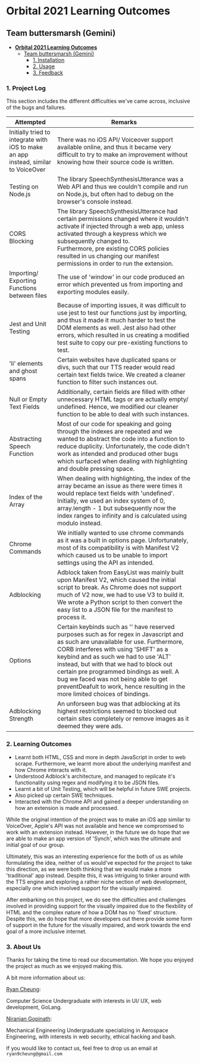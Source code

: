 # **Orbital 2021 Learning Outcomes**

## Team buttersmarsh (Gemini)

- [**Orbital 2021 Learning Outcomes** ](#orbital-2021-learning-outcomes)
  - [Team buttersmarsh (Gemini)](#team-buttersmarsh-gemini)
    - [1. Installation](#1-project-log)
    - [2. Usage](#2-learning-outcomes)
    - [3. Feedback](#3-about-us)

### 1. Project Log

This section includes the different difficulties we've came across, inclusive of the bugs and failures.

| Attempted                                                    | Remarks                                                      |
| ------------------------------------------------------------ | ------------------------------------------------------------ |
| Initially tried to integrate with iOS to make an app instead, similar to VoiceOver | There was no iOS API/ Voiceover support available online, and thus it became very difficult to try to make an improvement without knowing how their source code is written. |
| Testing on Node.js                                           | The library SpeechSynthesisUtterance was a Web API and thus we couldn't compile and run on Node.js, but often had to debug on the browser's console instead. |
| CORS Blocking                                                | The library SpeechSynthesisUtterance had certain permissions changed where it wouldn't activate if injected through a web app, unless activated through a keypress which we subsequently changed to.<br />Furthermore, pre existing CORS policies resulted in us changing our manifest permissions in order to run the extension. |
| Importing/ Exporting Functions between files                 | The use of 'window' in our code produced an error which prevented us from importing and exporting modules easily. |
| Jest and Unit Testing                                        | Because of importing issues, it was difficult to use jest to test our functions just by importing, and thus it made it much harder to test the DOM elements as well. Jest also had other errors, which resulted in us creating a modified test suite to copy our pre-existing functions to test. |
| 'li' elements and ghost spans                                | Certain websites have duplicated spans or divs, such that our TTS reader would read certain text fields twice. We created a cleaner function to filter such instances out. |
| Null or Empty Text Fields                                    | Additionally, certain fields are filled with other unnecessary HTML tags or are actually empty/ undefined. Hence, we modified our cleaner function to be able to deal with such instances. |
| Abstracting Speech Function                                  | Most of our code for speaking and going through the indexes are repeated and we wanted to abstract the code into a function to reduce duplicity. Unfortunately, the code didn't work as intended and produced other bugs which surfaced when dealing with highlighting and double pressing space. |
| Index of the Array                                           | When dealing with highlighting, the index of the array became an issue as there were times it would replace text fields with 'undefined'. Initially, we used an index system of 0, array.length - 1 but subsequently now the index ranges to infinity and is calculated using modulo instead. |
| Chrome Commands                                              | We initially wanted to use chrome commands as it was a built in options page. Unfortunately, most of its compatibility is with Manifest V2 which caused us to be unable to import settings using the API as intended. |
| Adblocking                                                   | Adblock taken from EasyList was mainly built upon Manifest V2, which caused the initial script to break. As Chrome does not support much of V2 now, we had to use V3 to build it. We wrote a Python script to then convert the easy list to a JSON file for the manifest to process it. |
| Options                                                      | Certain keybinds such as '\' have reserved purposes such as for regex in Javascript and as such are unavailable for use. Furthermore, CORB interferes with using 'SHIFT' as a keybind and as such we had to use 'ALT' instead, but with that we had to block out certain pre programmed bindings as well. A bug we faced was not being able to get preventDeafult to work, hence resulting in the more limited choices of bindings. |
| Adblocking Strength                                          | An unforseen bug was that adblocking at its highest restrictions seemed to blocked out certain sites completely or remove images as it deemed they were ads.  |                                                                                                                                                                                                    |

### 2. Learning Outcomes

- Learnt both HTML, CSS and more in depth JavaScript in order to web scrape. Furthermore, we learnt more about the underlying manifest and how Chrome interacts with it.
- Understood Adblock's architecture, and managed to replicate it's functionality using regex and modifying it to be JSON files.
- Learnt a bit of Unit Testing, which will be helpful in future SWE projects.
- Also picked up certain SWE techniques.
- Interacted with the Chrome API and gained a deeper understanding on how an extension is made and processed.

While the original intention of the project was to make an iOS app similar to VoiceOver, Apple's API was not available and hence we compromised to work with an extension instead. However, in the future we do hope that we are able to make an app version of 'Synch', which was the ultimate and initial goal of our group.

Ultimately, this was an interesting experience for the both of us as while formulating the idea, neither of us would've expected for the project to take this direction, as we were both thinking that we would make a more 'traditional' app instead. Despite this, it was intriguing to tinker around with the TTS engine and exploring a rather niche section of web development, especially one which involved support for the visually impaired.

After embarking on this project, we do see the difficulties and challenges involved in providing support for the visually impaired due to the flexbility of HTML and the complex nature of how a DOM has no 'fixed' structure. Despite this, we do hope that more developers out there provide some form of support in the future for the visually impaired, and work towards the end goal of a more inclusive internet. 

### 3. About Us

Thanks for taking the time to read our documentation. We hope you enjoyed the project as much as we enjoyed making this.

A bit more information about us:

[Ryan Cheung](https://github.com/RyanCheungJF):

Computer Science Undergraduate with interests in UI/ UX, web development, GoLang.

[Niranjan Gopinath](https://github.com/Niran-Chan):

Mechanical Engineering Undergraduate specializing in Aerospace Engineering, with interests in web security, ethical hacking and bash.

If you would like to contact us, feel free to drop us an email at `ryan9cheung@gmail.com`

